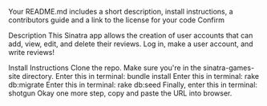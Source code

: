  Your README.md includes a short description, install instructions, a contributors guide and a link to the license for your code
Confirm

Description
This Sinatra app allows the creation of user accounts that can add, view, edit, and delete their reviews. Log in, make a user account, and write reviews!

Install Instructions
Clone the repo.
Make sure you're in the sinatra-games-site directory.
Enter this in terminal: bundle install
Enter this in terminal: rake db:migrate
Enter this in terminal: rake db:seed
Finally, enter this in terminal: shotgun
Okay one more step, copy and paste the URL into browser.